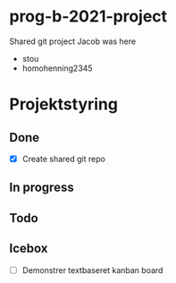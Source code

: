 # prog-b-2021-project
Shared git project 
   Jacob was here

- stou
- homohenning2345


# Projektstyring

## Done
- [x] Create shared git repo

## In progress


## Todo


## Icebox
- [ ] Demonstrer textbaseret kanban board
